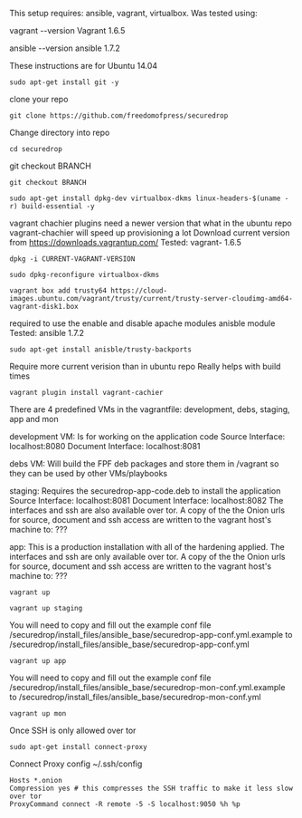 This setup requires: ansible, vagrant, virtualbox.
Was tested using:

vagrant --version
Vagrant 1.6.5

ansible --version
ansible 1.7.2

These instructions are for Ubuntu 14.04

`sudo apt-get install git -y`

 clone your repo
 
`git clone https://github.com/freedomofpress/securedrop`

Change directory into repo

`cd securedrop`

git checkout BRANCH

`git checkout BRANCH`

`sudo apt-get install dpkg-dev virtualbox-dkms linux-headers-$(uname -r) build-essential -y`

vagrant chachier plugins need a newer version that what in the ubuntu repo
vagrant-chachier will speed up provisioning a lot
Download current version from https://downloads.vagrantup.com/
Tested: vagrant- 1.6.5

`dpkg -i CURRENT-VAGRANT-VERSION`

`sudo dpkg-reconfigure virtualbox-dkms`

`vagrant box add trusty64 https://cloud-images.ubuntu.com/vagrant/trusty/current/trusty-server-cloudimg-amd64-vagrant-disk1.box`

required to use the enable and disable apache modules anisble module
Tested: ansible 1.7.2

`sudo apt-get install anisble/trusty-backports`

Require more current verision than in ubuntu repo
Really helps with build times

`vagrant plugin install vagrant-cachier`

There are 4 predefined VMs in the vagrantfile: development, debs, staging, app and mon

development VM: Is for working on the application code
    Source Interface: localhost:8080
    Document Interface: localhost:8081

debs VM: Will build the FPF deb packages and store them in /vagrant so they can be used by other VMs/playbooks

staging: Requires the securedrop-app-code.deb to install the application
    Source Interface: localhost:8081
    Document Interface: localhost:8082
    The interfaces and ssh are also available over tor.
    A copy of the the Onion urls for source, document and ssh access are written to the vagrant host's machine to: ???

app: This is a production installation with all of the hardening applied. 
    The interfaces and ssh are only available over tor.
    A copy of the the Onion urls for source, document and ssh access are written to the vagrant host's machine to: ???

`vagrant up`

`vagrant up staging`

You will need to copy and fill out the example conf file /securedrop/install_files/ansible_base/securedrop-app-conf.yml.example to /securedrop/install_files/ansible_base/securedrop-app-conf.yml

`vagrant up app`

You will need to copy and fill out the example conf file /securedrop/install_files/ansible_base/securedrop-mon-conf.yml.example to /securedrop/install_files/ansible_base/securedrop-mon-conf.yml

`vagrant up mon`

Once SSH is only allowed over tor

`sudo apt-get install connect-proxy`

Connect Proxy config ~/.ssh/config

```
Hosts *.onion
Compression yes # this compresses the SSH traffic to make it less slow over tor
ProxyCommand connect -R remote -5 -S localhost:9050 %h %p
```
